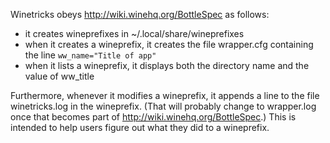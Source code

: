 Winetricks obeys http://wiki.winehq.org/BottleSpec
as follows:

  * it creates wineprefixes in ~/.local/share/wineprefixes
  * when it creates a wineprefix, it creates the file wrapper.cfg containing the line `ww_name="Title of app"`
  * when it lists a wineprefix, it displays both the directory name and the value of ww\_title

Furthermore, whenever it modifies a wineprefix, it appends a line to the file winetricks.log in the wineprefix.  (That will probably change to wrapper.log once that becomes part of http://wiki.winehq.org/BottleSpec.)  This is intended to help users figure out what they did to a wineprefix.